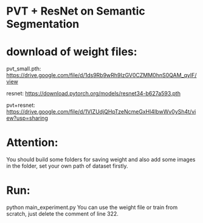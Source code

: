 # PVT + ResNet on Semantic Segmentation

# download of weight files:

pvt_small.pth: https://drive.google.com/file/d/1ds9Rb9wRh9IzGV0CZMM0hnS0QAM_qyIF/view

resnet: https://download.pytorch.org/models/resnet34-b627a593.pth

pvt+resnet: https://drive.google.com/file/d/1VIZUdjQHpTzeNcmeGxHl4IbwWv0ySh4t/view?usp=sharing

# Attention:
You should build some folders for saving weight and also add some images in the folder, set your own path of dataset firstly.

# Run:
python main_experiment.py
You can use the weight file or train from scratch, just delete the comment of line 322.

